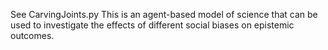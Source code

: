 See CarvingJoints.py
This is an agent-based model of science that can be used to investigate the effects of different social biases on epistemic outcomes.

